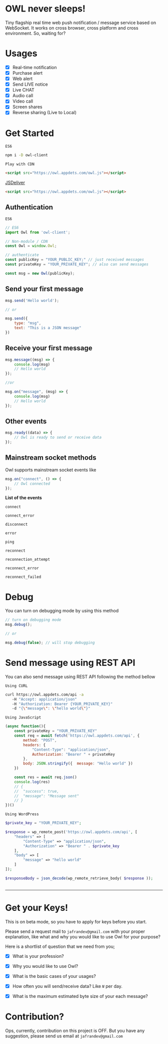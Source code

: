 # OWL never sleeps!
Tiny flagship real time web push notification / message service based on WebSocket. It works on cross browser, cross platform and cross environment. So, waiting for?

# Usages
- [x] Real-time notification
- [x] Purchase alert
- [x] Web alert
- [x] Send LIVE notice
- [x] Live CHAT
- [x] Audio call
- [x] Video call
- [x] Screen shares
- [x] Reverse sharing (Live to Local)
# Get Started

`ES6`
```bash
npm i -D owl-client
```

`Play with CDN`
```html
<script src="https://owl.appdets.com/owl.js"></script>
```

[JSDeliver]()
```html
<script src="https://owl.appdets.com/owl.js"></script>
```


## Authentication

`ES6`
```js
// ES6
import Owl from 'owl-client';

// Non-module / CDN
const Owl = window.Owl;

// authenticate
const publicKey = "YOUR_PUBLIC_KEY;" // just received messages
const privateKey = "YOUR_PRIVATE_KEY"; // also can send messages

const msg = new Owl(publicKey);
```

## Send your first message

```js
msg.send('Hello world');

// or 

msg.send({
    type: "msg",
    text: "This is a JSON message"
})
```

## Receive your first message

```js
msg.message((msg) => {
    console.log(msg)
    // Hello world
});

//or 

msg.on("message", (msg) => {
    console.log(msg)
    // Hello world
});
```

## Other events 
```js
msg.ready((data) => {
    // Owl is ready to send or receive data
});
```

## Mainstream socket methods

Owl supports mainstream socket events like

```js
msg.on("connect", () => {
    // Owl connected
});
```

**List of the events** 
 

`connect`

`connect_error`

`disconnect`

`error`

`ping`

`reconnect`

`reconnection_attempt`

`reconnect_error`

`reconnect_failed`



# Debug

You can turn on debugging mode by using this method
```js
// turn on debugging mode
msg.debug();

// or 

msg.debug(false); // will stop debugging
```

# Send message using REST API

You can also send message using REST API following the method bellow

`Using CURL` 
```bash
curl https://owl.appdets.com/api -a 
   -H "Accept: application/json"
   -H "Authorization: Bearer {YOUR_PRIVATE_KEY}"
   -d "{\"message\": \"hello world\"}" 
```

`Using JavaScript` 
```js
(async function(){
    const privateKey = "YOUR_PRIVATE_KEY"
    const req = await fetch('https://owl.appdets.com/api', {
        method: "POST",
        headers: {
            "Content-Type": "application/json",
            Authorization: "Bearer " + privateKey
        },
        body: JSON.stringify({  message: "Hello world" })
    }) 

    const res = await req.json()
    console.log(res)
    // {
    // 	"success": true,
    // 	"message": "Message sent"
    // }
})()
```

`Using WordPress` 
```php
$private_key = "YOUR_PRIVATE_KEY";

$response = wp_remote_post('https://owl.appdets.com/api', [
    "headers" => [ 
        "Content-Type" => "application/json",
        "Authorization" => "Bearer " . $private_key
    ],
    "body" => [
        "message" => "hello world"
    ]
]); 

$responseBody = json_decode(wp_remote_retrieve_body( $response )); 
 
```


-----

# Get your Keys!
This is on beta mode, so you have to apply for keys before you start. 

Please send a request mail to `jafrandev@gmail.com` with your proper explanation, like what and why you would like to use Owl for your purpose? 

Here is a shortlist of question that we need from you;
- [x] What is your profession?
- [x] Why you would like to use Owl?
- [x] What is the basic cases of your usages?
- [x] How often you will send/receive data? Like *`N`* per day. 
- [x] What is the maximum estimated byte size of your each message?

 
# Contribution?
Ops, currently, contribution on this project is OFF. But you have any suggestion, please send us email at `jafrandev@gmail.com`